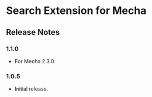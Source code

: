 Search Extension for Mecha
==========================

Release Notes
-------------

### 1.1.0

 - For Mecha 2.3.0.

### 1.0.5

 - Initial release.
